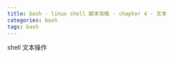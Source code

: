 ```yaml
---
title: bash - linux shell 脚本攻略 - chapter 4 - 文本
categories: bash
tags: bash
---
```


shell 文本操作

<!--more-->

